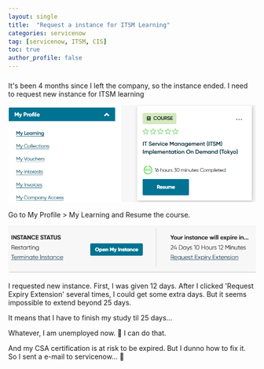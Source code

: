 ```yaml
---
layout: single
title:  "Request a instance for ITSM Learning"
categories: servicenow
tag: [servicenow, ITSM, CIS]
toc: true
author_profile: false
---
```


##### 

It's been 4 months since I left the company, so the instance ended. I need to request new instance for ITSM learning

![image-20240110224627445](https://github.com/Moon-NaRi/Moon-Nari.github.io/blob/c324b2925f3b8505ffcd797e7a1c0fb07346ef6e/images/2024-01-10-1/image-20240110224627445.png)

Go to My Profile > My Learning and Resume the course.



![image-20240110224802394](https://github.com/Moon-NaRi/Moon-Nari.github.io/blob/c324b2925f3b8505ffcd797e7a1c0fb07346ef6e/images/2024-01-10-1/image-20240110224802394.png)

I requested new instance. First, I was given 12 days. After I clicked 'Request Expiry Extension' several times, I could get some extra days. But it seems impossible to extend beyond 25 days.

It means that I have to finish my study til 25 days...

Whatever, I am unemployed now. 🤣 I can do that.



And my CSA certification is at risk to be expired. But I dunno how to fix it. So I sent a e-mail to servicenow... 🥺
